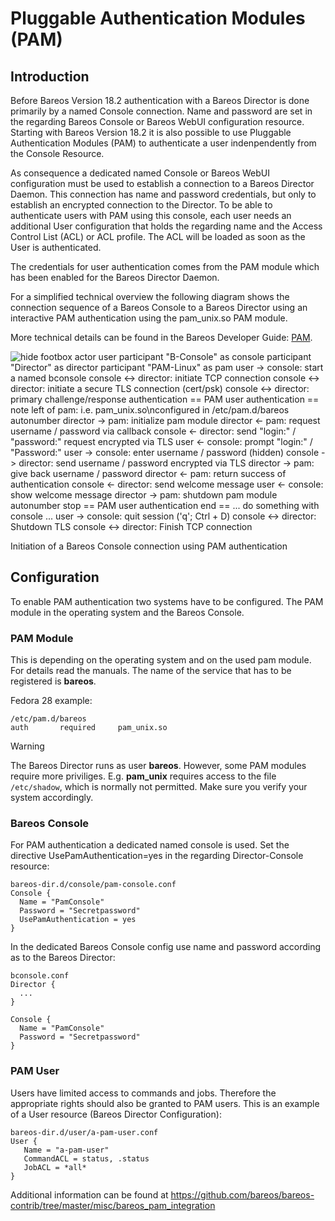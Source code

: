 # Pluggable Authentication Modules (PAM)

## Introduction

Before Bareos Version 18.2 authentication with a Bareos Director is  done primarily by a named Console connection. Name and password are set  in the regarding Bareos Console or Bareos WebUI configuration resource.  Starting with Bareos Version 18.2 it is also possible to use Pluggable  Authentication Modules (PAM) to authenticate a user indenpendently from  the Console Resource.

As consequence a dedicated named Console or Bareos WebUI  configuration must be used to establish a connection to a Bareos  Director Daemon. This connection has name and password credentials, but  only to establish an encrypted connection to the Director. To be able to authenticate users with PAM using this console, each user needs an  additional User configuration that holds the regarding name and the  Access Control List (ACL) or ACL profile. The ACL will be loaded as soon as the User is authenticated.

The credentials for user authentication comes from the PAM module which has been enabled for the Bareos Director Daemon.

For a simplified technical overview the following diagram shows the  connection sequence of a Bareos Console to a Bareos Director using an  interactive PAM authentication using the pam_unix.so PAM module.

More technical details can be found in the Bareos Developer Guide: [PAM](https://docs.bareos.org/DeveloperGuide/pam-techdoc.html#pamdeveloperchapter).

![hide footbox  actor user participant "B-Console" as console participant "Director" as director participant "PAM-Linux" as pam  user -> console: start a named bconsole console <-> director: initiate TCP connection console <-> director: initiate a secure TLS connection (cert/psk) console <-> director: primary challenge/response authentication  == PAM user authentication == note left of pam: i.e. pam_unix.so\nconfigured in /etc/pam.d/bareos autonumber director -> pam: initialize pam module director <- pam: request username / password via callback console <- director: send "login:" / "password:" request encrypted via TLS user <- console: prompt "login:" / "Password:" user -> console: enter username / password (hidden) console -> director: send username / password encrypted via TLS director -> pam: give back username / password director <- pam: return success of authentication console <- director: send welcome message user <- console: show welcome message director -> pam: shutdown pam module  autonumber stop == PAM user authentication end ==  ... do something with console ...  user -> console: quit session ('q'; Ctrl + D) console <-> director: Shutdown TLS console <-> director: Finish TCP connection](https://docs.bareos.org/_images/plantuml-6a07e804a6c4c97be06daab87e2aeb40ad52c46a.svg)

Initiation of a Bareos Console connection using PAM authentication

## Configuration

To enable PAM authentication two systems have to be configured. The PAM module in the operating system and the Bareos Console.

### PAM Module

This is depending on the operating system and on the used pam module. For details read the manuals. The name of the service that has to be  registered is **bareos**.

Fedora 28 example:

```
/etc/pam.d/bareos
auth       required     pam_unix.so
```

Warning

The Bareos Director runs as user **bareos**. However, some PAM modules require more priviliges. E.g. **pam_unix** requires access to the file `/etc/shadow`, which is normally not permitted. Make sure you verify your system accordingly.

### Bareos Console

For PAM authentication a dedicated named console is used. Set the  directive UsePamAuthentication=yes in the regarding Director-Console  resource:

```
bareos-dir.d/console/pam-console.conf
Console {
  Name = "PamConsole"
  Password = "Secretpassword"
  UsePamAuthentication = yes
}
```

In the dedicated Bareos Console config use name and password according as to the Bareos Director:

```
bconsole.conf
Director {
  ...
}

Console {
  Name = "PamConsole"
  Password = "Secretpassword"
}
```

### PAM User

Users have limited access to commands and jobs. Therefore the  appropriate rights should also be granted to PAM users. This is an  example of a User resource (Bareos Director Configuration):

```
bareos-dir.d/user/a-pam-user.conf
User {
   Name = "a-pam-user"
   CommandACL = status, .status
   JobACL = *all*
}
```

Additional information can be found at https://github.com/bareos/bareos-contrib/tree/master/misc/bareos_pam_integration                                                                                 